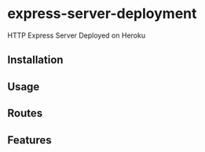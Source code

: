 # express-server-deployment

HTTP Express Server Deployed on Heroku

## Installation

## Usage

## Routes

## Features


